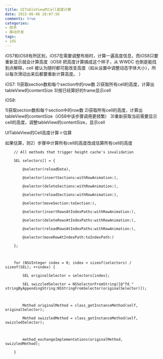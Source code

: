 ```yaml
---
title: UITableView的Cell高度计算
date: 2015-06-06 20:07:56
comments: true
categories:
- 技术
- 移动开发
tags:
- iOS
---
```

iOS7和iOS8有所区别，iOS7在需要调整布局时，计算一遍高度信息，而iOS8只要重新显示就会计算高度（iOS8 把高度计算搞成这个样子，从 WWDC 也倒是能找到点解释，cell 被认为随时都可能改变高度（如从设置中调整动态字体大小），所以每次滑动出来后都要重新计算高度。
 ）

iOS7:
1)获取section数和每个section中的row数
2)获取所有cell的高度，计算出tableView的contentSize
3)按已经算好的frame显示cell

iOS8:

1)获取section数和每个section中的row数
2)获取所有cell的高度，计算出tableView的contentSize（iOS8中该步骤调用更频繁）
3)重新获取当前需要显示cell的高度，调整tableView的contentSize，显示cell

UITableView的Cell高度计算＋估算

如果估算，则2）步骤中计算所有cell的高度改成估算所有cell的高度

```
    // All methods that trigger height cache's invalidation

    SEL selectors[] = {

        @selector(reloadData),

        @selector(insertSections:withRowAnimation:),

        @selector(deleteSections:withRowAnimation:),

        @selector(reloadSections:withRowAnimation:),

        @selector(moveSection:toSection:),

        @selector(insertRowsAtIndexPaths:withRowAnimation:),

        @selector(deleteRowsAtIndexPaths:withRowAnimation:),

        @selector(reloadRowsAtIndexPaths:withRowAnimation:),

        @selector(moveRowAtIndexPath:toIndexPath:)

    };

    

    for (NSUInteger index = 0; index < sizeof(selectors) / sizeof(SEL); ++index) {

        SEL originalSelector = selectors[index];

        SEL swizzledSelector = NSSelectorFromString([@"fd_" stringByAppendingString:NSStringFromSelector(originalSelector)]);

        

        Method originalMethod = class_getInstanceMethod(self, originalSelector);

        Method swizzledMethod = class_getInstanceMethod(self, swizzledSelector);

        

        method_exchangeImplementations(originalMethod, swizzledMethod);

    }
 ```